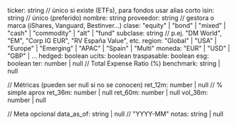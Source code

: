 ticker: string            // único si existe (ETFs), para fondos usar alias corto
isin: string              // único (preferido)
nombre: string
proveedor: string         // gestora o marca (iShares, Vanguard, Bestinver…)
clase: "equity" | "bond" | "mixed" | "cash" | "commodity" | "alt" | "fund"
subclase: string          // p.ej. "DM World", "EM", "Corp IG EUR", "RV España Value", etc.
region: "Global" | "USA" | "Europe" | "Emerging" | "APAC" | "Spain" | "Multi"
moneda: "EUR" | "USD" | "GBP" | ...
hedged: boolean
ucits: boolean
traspasable: boolean
esg: boolean
ter: number | null        // Total Expense Ratio (%)
benchmark: string | null

// Métricas (pueden ser null si no se conocen)
ret_12m: number | null    // % simple aprox
ret_36m: number | null
ret_60m: number | null
vol_36m: number | null

// Meta opcional
data_as_of: string | null // "YYYY-MM"
notas: string | null